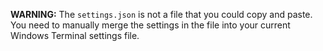 **WARNING:** The `settings.json` is not a file that you could copy and paste.
You need to manually merge the settings in the file into your current Windows Terminal settings file.
